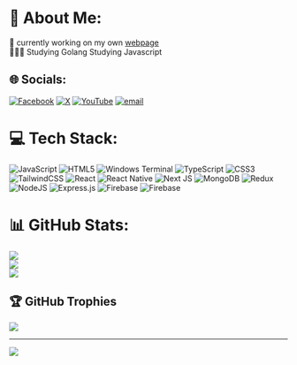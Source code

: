 # 💫 About Me:
🛜 currently working on my own [webpage](https://tahmidly.netlify.app)<br>
👨🏼‍🎓 Studying Golang
Studying Javascript


## 🌐 Socials:
[![Facebook](https://img.shields.io/badge/Facebook-%231877F2.svg?logo=Facebook&logoColor=white)](https://facebook.com/tahmdily) [![X](https://img.shields.io/badge/X-black.svg?logo=X&logoColor=white)](https://x.com/tahmidly) [![YouTube](https://img.shields.io/badge/YouTube-%23FF0000.svg?logo=YouTube&logoColor=white)](https://youtube.com/@tahmidly) [![email](https://img.shields.io/badge/Email-D14836?logo=gmail&logoColor=white)](mailto:redfoxtahmid@gmailcom) 

# 💻 Tech Stack:
![JavaScript](https://img.shields.io/badge/javascript-%23323330.svg?style=for-the-badge&logo=javascript&logoColor=%23F7DF1E) ![HTML5](https://img.shields.io/badge/html5-%23E34F26.svg?style=for-the-badge&logo=html5&logoColor=white) ![Windows Terminal](https://img.shields.io/badge/Windows%20Terminal-%234D4D4D.svg?style=for-the-badge&logo=windows-terminal&logoColor=white) ![TypeScript](https://img.shields.io/badge/typescript-%23007ACC.svg?style=for-the-badge&logo=typescript&logoColor=white) ![CSS3](https://img.shields.io/badge/css3-%231572B6.svg?style=for-the-badge&logo=css3&logoColor=white) ![TailwindCSS](https://img.shields.io/badge/tailwindcss-%2338B2AC.svg?style=for-the-badge&logo=tailwind-css&logoColor=white) ![React](https://img.shields.io/badge/react-%2320232a.svg?style=for-the-badge&logo=react&logoColor=%2361DAFB) ![React Native](https://img.shields.io/badge/react_native-%2320232a.svg?style=for-the-badge&logo=react&logoColor=%2361DAFB) ![Next JS](https://img.shields.io/badge/Next-black?style=for-the-badge&logo=next.js&logoColor=white) ![MongoDB](https://img.shields.io/badge/MongoDB-%234ea94b.svg?style=for-the-badge&logo=mongodb&logoColor=white) ![Redux](https://img.shields.io/badge/redux-%23593d88.svg?style=for-the-badge&logo=redux&logoColor=white) ![NodeJS](https://img.shields.io/badge/node.js-6DA55F?style=for-the-badge&logo=node.js&logoColor=white) ![Express.js](https://img.shields.io/badge/express.js-%23404d59.svg?style=for-the-badge&logo=express&logoColor=%2361DAFB) ![Firebase](https://img.shields.io/badge/firebase-a08021?style=for-the-badge&logo=firebase&logoColor=ffcd34) ![Firebase](https://img.shields.io/badge/firebase-%23039BE5.svg?style=for-the-badge&logo=firebase)
# 📊 GitHub Stats:
![](https://github-readme-stats.vercel.app/api?username=tahmidly&theme=dark&hide_border=true&include_all_commits=true&count_private=true)<br/>
![](https://nirzak-streak-stats.vercel.app/?user=tahmidly&theme=dark&hide_border=true)<br/>
![](https://github-readme-stats.vercel.app/api/top-langs/?username=tahmidly&theme=dark&hide_border=true&include_all_commits=true&count_private=true&layout=compact)

## 🏆 GitHub Trophies
![](https://github-profile-trophy.vercel.app/?username=tahmidly&theme=radical&no-frame=false&no-bg=true&margin-w=4)

---
[![](https://visitcount.itsvg.in/api?id=tahmidly&icon=0&color=0)](https://visitcount.itsvg.in)

<!-- Proudly created with GPRM ( https://gprm.itsvg.in ) -->

